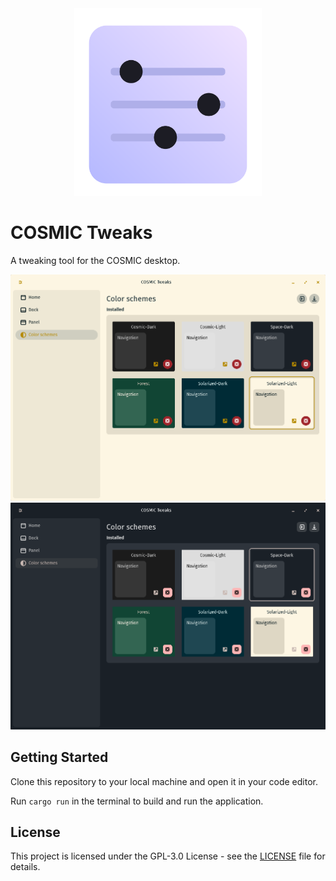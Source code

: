 <div align="center">
    <img src="res/icons/hicolor/256x256/apps/dev.edfloreshz.CosmicTweaks.svg" width="300"/>
</div>

# COSMIC Tweaks

A tweaking tool for the COSMIC desktop.

![window-light.png](res/screenshots/window-light.png#gh-light-mode-only)
![window-dark.png](res/screenshots/window-dark.png#gh-dark-mode-only)

## Getting Started
Clone this repository to your local machine and open it in your code editor.

Run `cargo run` in the terminal to build and run the application.

## License
This project is licensed under the GPL-3.0 License - see the [LICENSE](LICENSE) file for details.

